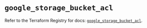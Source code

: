 # `google_storage_bucket_acl`

Refer to the Terraform Registry for docs: [`google_storage_bucket_acl`](https://registry.terraform.io/providers/drfaust92/google/4.16.4/docs/resources/storage_bucket_acl).
